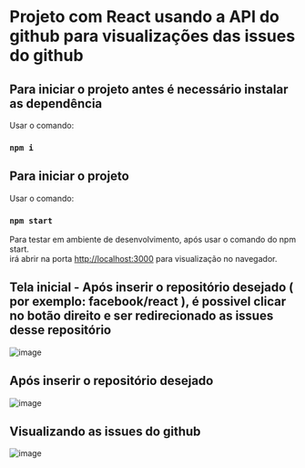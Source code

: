 # Projeto com React usando a API do github para visualizações das issues do github 

## Para iniciar o projeto antes é necessário instalar as dependência

Usar o comando:

### `npm i` 

## Para iniciar o projeto

Usar o comando:

### `npm start`

Para testar em ambiente de desenvolvimento, após usar o comando do npm start.\
irá abrir na porta [http://localhost:3000](http://localhost:3000) para visualização no navegador.

## Tela inicial - Após inserir o repositório desejado ( por exemplo: facebook/react ), é possivel clicar no botão direito e ser redirecionado as issues desse repositório

![image](https://github.com/user-attachments/assets/8fa10ef9-524c-453f-ad84-11feb782998c)

## Após inserir o repositório desejado

![image](https://github.com/user-attachments/assets/2b0371d0-25c8-4610-b2d5-e51c1c4eefd6)

## Visualizando as issues do github

![image](https://github.com/user-attachments/assets/2539e76c-df9f-4b57-a95c-7a2187225dc8)
